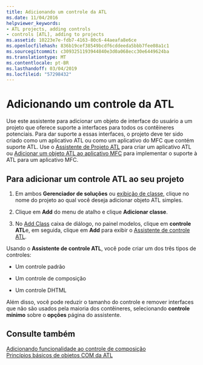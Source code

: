 ```yaml
---
title: Adicionando um controle da ATL
ms.date: 11/04/2016
helpviewer_keywords:
- ATL projects, adding controls
- controls [ATL], adding to projects
ms.assetid: 10223e7e-fdb7-4163-80c6-44aeafa8e6ce
ms.openlocfilehash: 836b19cef38549bcdf6cddeeda5bbb7fee08a1c1
ms.sourcegitcommit: c3093251193944840e3d0a068ecc30e6449624ba
ms.translationtype: MT
ms.contentlocale: pt-BR
ms.lasthandoff: 03/04/2019
ms.locfileid: "57298432"
---
```

# <a name="adding-an-atl-control"></a>Adicionando um controle da ATL

Use este assistente para adicionar um objeto de interface do usuário a um projeto que oferece suporte a interfaces para todos os contêineres potenciais. Para dar suporte a essas interfaces, o projeto deve ter sido criado como um aplicativo ATL ou como um aplicativo do MFC que contém suporte ATL. Use o [Assistente de Projeto ATL](../../atl/reference/atl-project-wizard.md) para criar um aplicativo ATL ou [Adicionar um objeto ATL ao aplicativo MFC](../../mfc/reference/adding-atl-support-to-your-mfc-project.md) para implementar o suporte à ATL para um aplicativo MFC.

## <a name="to-add-an-atl-control-to-your-project"></a>Para adicionar um controle ATL ao seu projeto

1. Em ambos **Gerenciador de soluções** ou [exibição de classe](/visualstudio/ide/viewing-the-structure-of-code), clique no nome do projeto ao qual você deseja adicionar objeto ATL simples.

1. Clique em **Add** do menu de atalho e clique **Adicionar classe**.

1. No [Add Class](../../ide/add-class-dialog-box.md) caixa de diálogo, no painel modelos, clique em **controle ATL**e, em seguida, clique em **Add** para exibir o [Assistente de controle ATL](../../atl/reference/atl-control-wizard.md).

Usando o **Assistente de controle ATL**, você pode criar um dos três tipos de controles:

- Um controle padrão

- Um controle de composição

- Um controle DHTML

Além disso, você pode reduzir o tamanho do controle e remover interfaces que não são usados pela maioria dos contêineres, selecionando **controle mínimo** sobre o **opções** página do assistente.

## <a name="see-also"></a>Consulte também

[Adicionando funcionalidade ao controle de composição](../../atl/adding-functionality-to-the-composite-control.md)<br/>
[Princípios básicos de objetos COM da ATL](../../atl/fundamentals-of-atl-com-objects.md)
